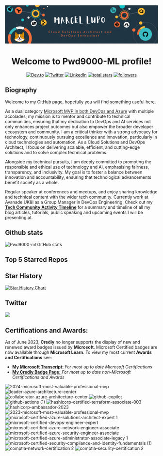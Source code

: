![Main](master.gif)

<h1 align="center">
  Welcome to Pwd9000-ML profile!
</h1>

<p align="center">
  <a href="https://dev.to/pwd9000/my-tech-community-activity-timeline-57lf">
    <img alt="Dev.to" title="Dev.to Blog" src="https://img.shields.io/badge/-DEV.TO%20BLOG-0A0A0A?style=for-the-badge&logo=devdotto&logoColor=white"></a>
  <a href="https://twitter.com/pwd9000?ref_src=twsrc%5Etfw">
    <img alt="Twitter" title="Twitter" src="https://img.shields.io/twitter/follow/Pwd9000?color=lightblue&label=%40pwd9000&logo=twitter&logoColor=white&style=for-the-badge"></a>
  <a href="https://www.linkedin.com/in/marcel-l-61b0a96b">
    <img alt="LinkedIn" title="LinkedIn" src="https://img.shields.io/badge/-Marcel%20Lupo-blue?style=for-the-badge&logo=Linkedin&logoColor=white/"></a>
  <a href="https://github.com/pwd9000-ML?tab=repositories&sort=stargazers">
    <img alt="total stars" title="Total stars on GitHub" src="https://img.shields.io/github/stars/Pwd9000-ML?logo=github&logoColor=white&style=for-the-badge"/></a>
  <a href="https://github.com/Pwd9000-ML?tab=followers">
    <img alt="followers" title="Follow me on Github" src="https://img.shields.io/github/followers/Pwd9000-ML?style=for-the-badge&logo=github&logoColor=white"/></a>
</p>

## Biography

Welcome to my GitHub page, hopefully you will find something useful here.  

As a dual category [Microsoft MVP in both DevOps and Azure](https://mvp.microsoft.com/en-us/PublicProfile/5004771?fullName=Marcel%20Lupo) with multiple accolades, my mission is to mentor and contribute to technical communities, ensuring that my dedication to DevOps and AI services not only enhances project outcomes but also empower the broader developer ecosystem and community. I am a critical thinker with a strong advocacy for technology, continuously pursuing excellence and innovation, particularly in cloud technologies and automation. As a Cloud Solutions and DevOps Architect, I focus on delivering scalable, efficient, and cutting-edge solutions and to solve complex technical problems.  

Alongside my technical pursuits, I am deeply committed to promoting the responsible and ethical use of technology and AI, emphasising fairness, transparency, and inclusivity. My goal is to foster a balance between innovation and accountability, ensuring that technological advancements benefit society as a whole.  

Regular speaker at conferences and meetups, and enjoy sharing knowledge and technical content with the wider tech community. Currently work at Avanade UK&I as a Group Manager in DevOps Engineering.
Check out my **[Tech Community Activity Timeline](https://dev.to/pwd9000/my-tech-community-activity-timeline-57lf)** for a summary and timeline of all my blog articles, tutorials, public speaking and upcoming events I will be presenting at.  

## Github stats

![Pwd9000-ml GitHub stats](https://github-readme-stats-sigma-five.vercel.app/api?username=Pwd9000-ML&theme=vue-dark&show_icons=true) 

## Top 5 Starred Repos

## Star History

[![Star History Chart](https://api.star-history.com/svg?repos=Pwd9000-ML/Azure-Terraform-Deployments,Pwd9000-ML/docker-github-runner-linux,Pwd9000-ML/blog-devto,Pwd9000-ML/terraform-azurerm-openai-private-chatgpt,Pwd9000-ML/terraform-azurerm-sonarqube-aci,Pwd9000-ML/github-copilot-vision-demo,Pwd9000-ML/terraform-azurerm-openai-service,Pwd9000-ML/docker-github-runner-windows,Pwd9000-ML/terraform-azurerm-sonarqube-aci-internal&type=Date)](https://star-history.com/#Pwd9000-ML/Azure-Terraform-Deployments&Pwd9000-ML/docker-github-runner-linux&Pwd9000-ML/blog-devto&Pwd9000-ML/terraform-azurerm-openai-private-chatgpt&Pwd9000-ML/terraform-azurerm-sonarqube-aci&Pwd9000-ML/github-copilot-vision-demo&Pwd9000-ML/terraform-azurerm-openai-service&Pwd9000-ML/docker-github-runner-windows&Pwd9000-ML/terraform-azurerm-sonarqube-aci-internal&Date)  

## Twitter

[<img src="https://img.shields.io/badge/-Follow-blue?style=for-the-badge&logo=twitter&logoColor=white"/>](https://twitter.com/pwd9000?ref_src=twsrc%5Etfw")  

## Certifications and Awards:

As of June 2023, **Credly** no longer supports the display of new and renewed award badges issued by **Microsoft**. Microsoft Certified badges are now available through **Microsoft Learn**. To view my most current **Awards and Certifications** see:  

* **[My Microsoft Transcript:](https://learn.microsoft.com/users/marcellupo-3925/transcript/vn6ypi32myy90rg/?wt.mc_id=DT-MVP-5004771/?tab=credentials-tab)** _For most up to date Microsoft Certifications_  
* **[My Credly Badge Page:](https://www.credly.com/users/marcel-lupo/badges)** _For most up to date non-Microsoft Certifications and Awards_  

![2024-microsoft-most-valuable-professional-mvp](https://github.com/user-attachments/assets/caa834d3-5098-4fab-900a-ef1eea8ae8af) <img width="156" alt="leader-azure-architecture-center" src="https://user-images.githubusercontent.com/44137582/198001598-4c8a4656-15d3-4603-b43d-d4c67717862b.png"> <img width="156" alt="collaborator-azure-architecture-center" src="https://user-images.githubusercontent.com/44137582/198001260-c177a2e5-5527-4578-b15b-9bf266d1c3ea.png"> ![github-copilot](https://github.com/user-attachments/assets/a07244bf-861e-40a6-9745-892dbc3260d1) ![github-actions (1)](https://github.com/user-attachments/assets/9d420d69-3beb-47bb-b89a-40a8952a3bf8) ![hashicorp-certified-terraform-associate-003](https://github.com/Pwd9000-ML/Pwd9000-ML/assets/44137582/f86d92de-f692-4eb8-8890-95e4a86cba1c) ![hashicorp-ambassador-2023](https://github.com/Pwd9000-ML/Pwd9000-ML/assets/44137582/f0a9c7c1-5949-46f5-b1de-269d08405ed9) ![2023-microsoft-most-valuable-professional-mvp](https://github.com/user-attachments/assets/693a23db-5816-4b21-bbf9-0c78a89ce4ee) ![microsoft-certified-azure-solutions-architect-expert 1](https://user-images.githubusercontent.com/44137582/161390188-410ae0c9-d30c-46c5-8b11-ac8621c4300c.png) ![microsoft-certified-devops-engineer-expert](https://user-images.githubusercontent.com/44137582/161390189-4c03109f-475e-4cc3-80be-cae2f34b5209.png) ![microsoft-certified-azure-network-engineer-associate](https://user-images.githubusercontent.com/44137582/161390185-d21c8969-5315-449f-b133-87f08dcda379.png) ![microsoft-certified-azure-security-engineer-associate](https://user-images.githubusercontent.com/44137582/161390186-d285bace-8bf8-4a2b-838a-3b9e3cb7e932.png) ![microsoft-certified-azure-administrator-associate-legacy 1](https://user-images.githubusercontent.com/44137582/161390190-dd2f54c1-b55c-414a-9efb-006335c3c217.png) ![microsoft-certified-security-compliance-and-identity-fundamentals (1)](https://user-images.githubusercontent.com/44137582/161390363-8e630c93-99f6-42a5-86a7-1a8686c7e0e0.png) ![comptia-network-certification 2](https://user-images.githubusercontent.com/44137582/161390110-82c7f761-b772-40c6-9435-28db73e4bd36.png) ![comptia-security-certification 2](https://user-images.githubusercontent.com/44137582/161390111-f36af7b5-97bf-4b19-bfcd-cfbd9df1ba22.png) 
